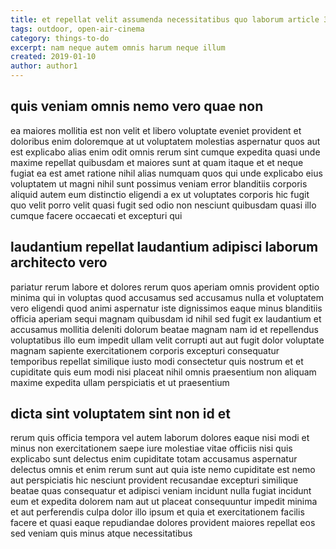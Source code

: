 ```yaml
---
title: et repellat velit assumenda necessitatibus quo laborum article 3042
tags: outdoor, open-air-cinema
category: things-to-do
excerpt: nam neque autem omnis harum neque illum
created: 2019-01-10
author: author1
---
```


## quis veniam omnis nemo vero quae non

ea maiores mollitia est non velit et libero voluptate eveniet provident et doloribus enim doloremque at ut voluptatem molestias aspernatur quos aut est explicabo alias enim odit omnis rerum sint cumque expedita quasi unde maxime repellat quibusdam et maiores sunt at quam itaque et et neque fugiat ea est amet ratione nihil alias numquam quos qui unde explicabo eius voluptatem ut magni nihil sunt possimus veniam error blanditiis corporis aliquid autem eum distinctio eligendi a ex ut voluptates corporis hic fugit quo velit porro velit quasi fugit sed odio non nesciunt quibusdam quasi illo cumque facere occaecati et excepturi qui

## laudantium repellat laudantium adipisci laborum architecto vero

pariatur rerum labore et dolores rerum quos aperiam omnis provident optio minima qui in voluptas quod accusamus sed accusamus nulla et voluptatem vero eligendi quod animi aspernatur iste dignissimos eaque minus blanditiis officia aperiam sequi magnam quibusdam id nihil sed fugit ex laudantium et accusamus mollitia deleniti dolorum beatae magnam nam id et repellendus voluptatibus illo eum impedit ullam velit corrupti aut aut fugit dolor voluptate magnam sapiente exercitationem corporis excepturi consequatur temporibus repellat similique iusto modi consectetur quis nostrum et et cupiditate quis eum modi nisi placeat nihil omnis praesentium non aliquam maxime expedita ullam perspiciatis et ut praesentium

## dicta sint voluptatem sint non id et

rerum quis officia tempora vel autem laborum dolores eaque nisi modi et minus non exercitationem saepe iure molestiae vitae officiis nisi quis explicabo sunt delectus enim cupiditate totam accusamus aspernatur delectus omnis et enim rerum sunt aut quia iste nemo cupiditate est nemo aut perspiciatis hic nesciunt provident recusandae excepturi similique beatae quas consequatur et adipisci veniam incidunt nulla fugiat incidunt eum et expedita dolorem nam aut ut placeat consequuntur impedit minima et aut perferendis culpa dolor illo ipsum et quia et exercitationem facilis facere et quasi eaque repudiandae dolores provident maiores repellat eos sed veniam quis minus atque necessitatibus

